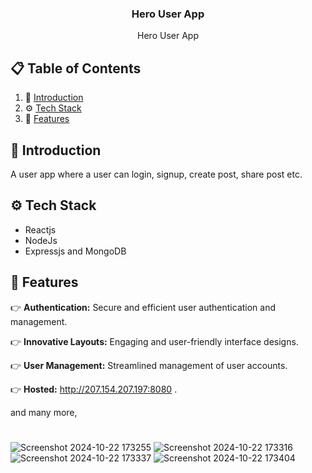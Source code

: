 <div align="center">
  <h3 align="center">Hero User App</h3>

   <div align="center">
     Hero User App
    </div>
</div>

## 📋 <a name="table">Table of Contents</a>

1. 🤖 [Introduction](#introduction)
2. ⚙️ [Tech Stack](#tech-stack)
3. 🔋 [Features](#features)

## <a name="introduction">🤖 Introduction</a>

A user app where a user can login, signup, create post, share post etc.

## <a name="tech-stack">⚙️ Tech Stack</a>

- Reactjs
- NodeJs
- Expressjs and MongoDB

## <a name="features">🔋 Features</a>

👉 **Authentication:** Secure and efficient user authentication and management.
        
👉 **Innovative Layouts:** Engaging and user-friendly interface designs.
    
👉 **User Management:** Streamlined management of user accounts.

👉 **Hosted:** http://207.154.207.197:8080 .

and many more,
#
![Screenshot 2024-10-22 173255](https://github.com/user-attachments/assets/3b04a50d-c0b9-497b-b0e6-a6bf065b5135)
![Screenshot 2024-10-22 173316](https://github.com/user-attachments/assets/a01a5462-c1eb-471a-97b5-ad7b83b56589)
![Screenshot 2024-10-22 173337](https://github.com/user-attachments/assets/9a27035a-db05-4934-9116-e277c2c39999)
![Screenshot 2024-10-22 173404](https://github.com/user-attachments/assets/01f4099f-cd0d-49eb-943f-c92668abc0a0)

